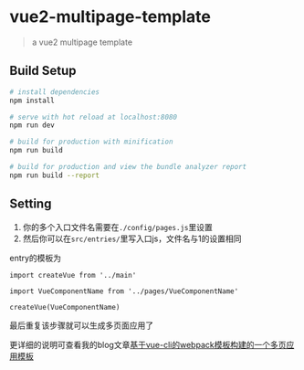 # vue2-multipage-template

> a vue2 multipage template

## Build Setup

``` bash
# install dependencies
npm install

# serve with hot reload at localhost:8080
npm run dev

# build for production with minification
npm run build

# build for production and view the bundle analyzer report
npm run build --report
```

## Setting

1. 你的多个入口文件名需要在`./config/pages.js`里设置
2. 然后你可以在`src/entries/`里写入口js，文件名与1的设置相同

entry的模板为

```
import createVue from '../main'

import VueComponentName from '../pages/VueComponentName'

createVue(VueComponentName)
```

最后重复该步骤就可以生成多页面应用了

更详细的说明可查看我的blog文章[基于vue-cli的webpack模板构建的一个多页应用模板](http://spiritholy.github.io/2017/03/03/%E5%9F%BA%E4%BA%8Evue-cli%E7%9A%84webpack%E6%A8%A1%E6%9D%BF%E6%9E%84%E5%BB%BA%E7%9A%84%E4%B8%80%E4%B8%AA%E5%A4%9A%E9%A1%B5%E5%BA%94%E7%94%A8%E6%A8%A1%E6%9D%BF/)
